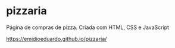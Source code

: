 # pizzaria
Página de compras de pizza. Criada com HTML, CSS e JavaScript

https://emidioeduardo.github.io/pizzaria/
